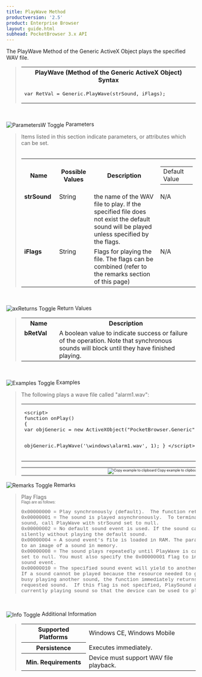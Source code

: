 ```yaml
---
title: PlayWave Method
productversion: '2.5'
product: Enterprise Browser
layout: guide.html
subhead: PocketBrowser 3.x API
---
```


The PlayWave Method of the Generic ActiveX Object plays the specified WAV file.

<div id="SyntaxSpan" style="display:block">
<blockquote>
<table class="clsSyntax" cellspacing="1" cellpadding="3" width="95%">
<tr>
<th class="clsSyntaxHeadings">PlayWave (Method of the Generic ActiveX Object) Syntax
</th>
</tr>
<tr>
<td class="clsSyntaxCells">
<pre class="clsSyntaxCells">var RetVal = Generic.PlayWave(strSound, iFlags);</pre>
</td>
</tr>
</table>
</blockquote><br></div>
<p class="clsRef"><span class="ToggleView" onclick="ToggleSpan('ParametersWSpan', 'imgParametersWToggle')"><img align="absmiddle" id="imgParametersWToggle" alt="ParametersW Toggle" onmouseover="this.style.cursor='hand'" src="../Resources/ToggleCollapse.gif&#xA;					"></span>
Parameters
</p>
<div id="ParametersWSpan" style="display:block">
<blockquote>
Items listed in this section indicate parameters, or attributes which can be set.
<BR><BR><table class="clsSyntax" cellspacing="1" cellpadding="3" width="95%">
<col width="20%">
<col width="20%">
<col width="38%">
<col width="22%">
<tr>
<th class="clsSyntaxHeadings">Name</th>
<th class="clsSyntaxHeadings">Possible Values</th>
<th class="clsSyntaxHeadings">Description</th>
<th class="clsSyntaxHeadings">
<table cellspacing="0" cellpadding="0">
<tr>
  <td width="85%" class="clsSyntaxHeadings" style="border-bottom-style: none;">Default Value</td>
</tr>
</table>
</th>
</tr>
<tr>
<td valign="top" class="clsSyntaxCells"><b>strSound</b></td>
<td valign="top" class="clsSyntaxCells">String</td>
<td valign="top" class="clsSyntaxCells">the name of the WAV file to play.  If the specified file does not exist the default sound will be played unless specified by the flags.</td>
<td valign="top" class="clsSyntaxCells">N/A</td>
</tr>
<tr>
<td valign="top" class="clsSyntaxCells"><b>iFlags</b></td>
<td valign="top" class="clsSyntaxCells">String</td>
<td valign="top" class="clsSyntaxCells">Flags for playing the file. The flags can be combined (refer to the remarks section of this page)</td>
<td valign="top" class="clsSyntaxCells">N/A</td>
</tr>
</table>
</blockquote><br></div>
<p class="clsRef"><span class="ToggleView" onclick="ToggleSpan('axReturnsSpan', 'aximgReturnsToggle')"><img align="absmiddle" id="aximgReturnsToggle" alt="axReturns Toggle" onmouseover="this.style.cursor='hand'" src="../Resources/ToggleCollapse.gif"></span>
Return Values
</p>
<div id="axReturnsSpan" style="display:block">
<blockquote>
<table class="clsSyntax" cellspacing="1" cellpadding="3" width="95%">
<col width="20%">
<col width="80%">
<tr>
<th class="clsSyntaxHeadings">Name</th>
<th class="clsSyntaxHeadings">Description</th>
</tr>
<tr>
<td class="clsSyntaxCells" valign="top"><b>bRetVal</b></td>
<td class="clsSyntaxCells" style="text-align:left;">A boolean value to indicate success or failure of the operation.  Note that synchronous sounds will block until they have finished playing.</td>
</tr>
</table>
</blockquote><br></div>
<p class="clsRef"><span class="ToggleView" onclick="ToggleSpan('ExamplesSpan', 'imgExamplesToggle')"><img align="absmiddle" id="imgExamplesToggle" alt="Examples Toggle" onmouseover="this.style.cursor='hand'" src="../Resources/ToggleCollapse.gif"></span>
Examples
</p>
<div id="ExamplesSpan" style="display:block">
<blockquote>
<p>The following plays a wave file called "alarm1.wav":</p>
<table class="clsSyntax" cellspacing="1" cellpadding="3" width="95%">
<tr>
<td>
<pre class="clsSyntaxCells">
&lt;script&gt;
function onPlay()
{
var objGeneric = new ActiveXObject("PocketBrowser.Generic");

objGeneric.PlayWave('\\windows\\alarm1.wav', 1);
}
&lt;/script&gt;
</pre>
</td>
</tr>
</table>
<table cellspacing="1" cellpadding="3" width="95%">
<col width="85%">
<col width="15%">
<tr align="right">
<td></td>
<td valign="bottom" style="border-bottom-style: none;font-weight:normal;font-size:xx-small;"><nobr><img id="imgCopyDefaults" alt="Copy example to clipboard" onmouseover="this.style.cursor='hand'" src="../Resources/CopyDefaults.gif" onclick="CopyTemplate('ID0EAC');">
	Copy example to clipboard
</nobr></td>
</tr>
</table>
<div id="Examples" style="display:none"><textarea id="ID0EAC">&lt;!-- 
The following plays a wave file called "alarm1.wav":
--&gt;

&lt;script&gt;
function onPlay()
{
var objGeneric = new ActiveXObject("PocketBrowser.Generic");

objGeneric.PlayWave('\\windows\\alarm1.wav', 1);
}
&lt;/script&gt;
</textarea></div>
</blockquote>
</div>
<p class="clsRef"><span class="ToggleView" onclick="ToggleSpan('RemarksSpan', 'imgRemarksToggle')"><img align="absmiddle" id="imgRemarksToggle" alt="Remarks Toggle" onmouseover="this.style.cursor='hand'" src="../Resources/ToggleCollapse.gif"></span>
Remarks
</p>
<div id="RemarksSpan" style="display:block">
<blockquote>
<DIV class="clsRef">Play Flags</DIV>
<DIV style="font-family:verdana,arial,helvetica;font-size:x-small;">Flags are as follows:</DIV>
<pre style="font-family:courier;font-size:small;">
0x00000000 = Play synchronously (default).  The function returns after the sound event completes.
0x00000001 = The sound is played asynchronously.  To terminate an asynchronously played waveform 
sound, call PlayWave with strSound set to null.
0x00000002 = No default sound event is used. If the sound cannot be found, PlayWave returns 
silently without playing the default sound.
0x00000004 = A sound event's file is loaded in RAM. The parameter specified by strSound must point 
to an image of a sound in memory.
0x00000008 = The sound plays repeatedly until PlayWave is called again with the strSound parameter 
set to null. You must also specify the 0x00000001 flag to indicate an asynchronous 
sound event.
0x00000010 = The specified sound event will yield to another sound event that is already playing. 
If a sound cannot be played because the resource needed to generate that sound is 
busy playing another sound, the function immediately returns without playing the 
requested sound.  If this flag is not specified, PlaySound attempts to stop the 
currently playing sound so that the device can be used to play the new sound.
</pre>
</blockquote><br></div>
<p class="clsRef"><span class="ToggleView" onclick="ToggleSpan('InfoSpan', 'imgInfoToggle')"><img align="absmiddle" id="imgInfoToggle" alt="Info Toggle" onmouseover="this.style.cursor='hand'" src="../Resources/ToggleCollapse.gif"></span>
Additional Information
</p>
<div id="InfoSpan" style="display:block">
<blockquote>
<table>
<tr>
<th>Supported Platforms</th>
<td>Windows CE, Windows Mobile</td>
</tr>
<tr>
<th>Persistence</th>
<td>Executes immediately.</td>
</tr>
<tr>
<th>Min. Requirements</th>
<td>Device must support WAV file playback.</td>
</tr>
</table>
</blockquote><br></div>
<div id="DefaultParamsSpan" style="display:none">
<pre><textarea id="DefaultParameters"></textarea></pre>
</div>
